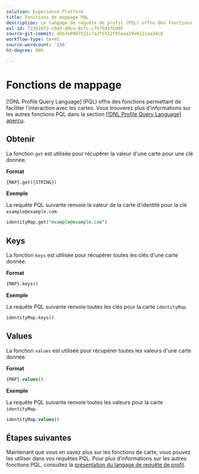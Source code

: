 ```yaml
---
solution: Experience Platform
title: Fonctions de mappage PQL
description: Le langage de requête de profil (PQL) offre des fonctions pour faciliter l’interaction avec des cartes.
exl-id: f23616f2-c0dd-40ce-8cfc-c757542fbd05
source-git-commit: dbb7e0987521c7a2f6512f05eaa19e0121aa34c6
workflow-type: tm+mt
source-wordcount: '156'
ht-degree: 90%

---
```


# Fonctions de mappage

[!DNL Profile Query Language] (PQL) offre des fonctions permettant de faciliter l&#39;interaction avec les cartes. Vous trouverez plus d’informations sur les autres fonctions PQL dans la section [[!DNL Profile Query Language] aperçu](./overview.md).

## Obtenir

La fonction `get` est utilisée pour récupérer la valeur d&#39;une carte pour une clé donnée.

**Format**

```sql
{MAP}.get({STRING})
```

**Exemple**

La requête PQL suivante renvoie la valeur de la carte d’identité pour la clé `example@example.com`.

```sql
identityMap.get("example@example.com")
```

## Keys

La fonction `keys` est utilisée pour récupérer toutes les clés d&#39;une carte donnée.

**Format**

```sql
{MAP}.keys()
```

**Exemple**

La requête PQL suivante renvoie toutes les clés pour la carte `identityMap`.

```sql
identityMap.keys()
```

## Values

La fonction `values` est utilisée pour récupérer toutes les valeurs d&#39;une carte donnée.

**Format**

```sql
{MAP}.values()
```

**Exemple**

La requête PQL suivante renvoie toutes les valeurs pour la carte `identityMap`.

```sql
identityMap.values()
```

## Étapes suivantes

Maintenant que vous en savez plus sur les fonctions de carte, vous pouvez les utiliser dans vos requêtes PQL. Pour plus d’informations sur les autres fonctions PQL, consultez la [présentation du langage de requête de profil](./overview.md).
